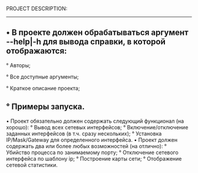 PROJECT DESCRIPTION:  
***
• В проекте должен обрабатываться аргумент --help|-h для вывода справки, в которой отображаются:
---
  ° Авторы;
  
  ° Все доступные аргументы;  
  
  ° Краткое описание проекта;  
  
  ° Примеры запуска.  
  ---
  • Проект обязательно должен содержать следующий функционал (на хорошо): ° Вывод всех сетевых интерфейсов; ° Включение/отключение заданных интерфейсов (в т.ч. сразу нескольких); ° Установка IP/Mask/Gateway для определенного интерфейса. • Проект должен содержать два или более любых возможностей (на отлично): ° Убийство процесса по занимаемому порту; ° Отключение сетевого интерфейса по шаблону ip; ° Построение карты сети; ° Отображение сетевой статистики.

